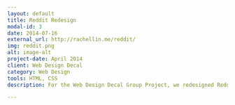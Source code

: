 ```yaml
---
layout: default
title: Reddit Redesign
modal-id: 3
date: 2014-07-16
external_url: http://rachellin.me/reddit/
img: reddit.png
alt: image-alt
project-date: April 2014
client: Web Design Decal
category: Web Design
tools: HTML, CSS
description: For the Web Design Decal Group Project, we redesigned Reddit in a format inspired by Tumblr's clean interface and color contrasts.

---
```


